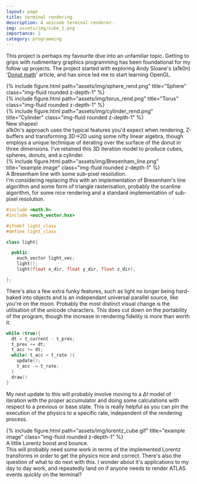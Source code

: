 ```yaml
---
layout: page
title: terminal rendering
description: A unicode terminal renderer.
img: assets/img/cube_1.png
importance: 2
category: programming
---
```



This project is perhaps my favourite dive into an unfamiliar topic. Getting to grips with rudimentary graphics programming has been foundational for my follow up projects. The project started with exploring Andy Sloane's (a1k0n) '[Donut math](https://www.a1k0n.net/2011/07/20/donut-math.html)' article, and has since led me to start learning OpenGL. 
<div class="row">
    <div class="col-sm mt-3 mt-md-0">
        {% include figure.html path="assets/img/sphere_rend.png" title="Sphere" class="img-fluid rounded z-depth-1" %}
    </div>
    <div class="col-sm mt-3 mt-md-0">
        {% include figure.html path="assets/img/torus_rend.png" title="Torus" class="img-fluid rounded z-depth-1" %}
    </div>
    <div class="col-sm mt-3 mt-md-0">
        {% include figure.html path="assets/img/cylinder_rend.png" title="Cylinder" class="img-fluid rounded z-depth-1" %}
    </div>
</div>
<div class="caption">
    New shapes! 
</div>
a1k0n's approach uses the typical features you'd expect when rendering, Z-buffers and transforming 3D->2D using some nifty linear algebra, though employs a unique technique of iterating over the surface of the donut in three dimensions. I've retained this 3D iteration model to produce cubes, spheres, donuts, and a cylinder. 
<div class="row">
    <div class="col-sm mt-3 mt-md-0">
        {% include figure.html path="assets/img/Bresenham_line.png" title="example image" class="img-fluid rounded z-depth-1" %}
    </div>
</div>
<div class="caption">
    A Bresenham line with some sub-pixel resolution.
</div>
I'm considering replacing this with an implementation of Bresenham's line algorithm and some form of triangle rasterisation, probably the scanline algorithm, for some nice rendering and a standard implementation of sub-pixel resolution.

``` c++
#include <math.h>
#include <euch_vector.hxx>

#ifndef light_class
#define light_class

class light{

  public:
    euch_vector light_vec;
    light();
    light(float x_dir, float y_dir, float z_dir);

};
```

There's also a few extra funky features, such as light no longer being hard-baked into objects and is an independant universal parallel source, like you're on the moon. Probably the most distinct visual change is the utilisation of the unicode characters. This does cut down on the portability of the program, though the increase in rendering fidelity is more than worth it.
``` c++
while (true){
  dt = t_current - t_prev;
  t_prev += dt;
  t_acc += dt;
  while( t_acc > t_rate ){
    update();
    t_acc -= t_rate;
  }
  draw()
}
```
My next update to this will probably involve moving to a $\Delta t$  model of iteration with the proper accumulator and doing some calculations with respect to a previous or base state. This is really helpful as you can pin the execution of the physics to a specific rate, independent of the rendering process.
<div class="row">
    <div class="col-sm mt-3 mt-md-0">
        {% include figure.html path="assets/img/lorentz_cube.gif" title="example image" class="img-fluid rounded z-depth-1" %}
    </div>
</div>
<div class="caption">
    A little Lorentz boost and bounce.
</div>
This will probably need some work in terms of the implemented Lorentz transforms in order to get the physics nice and correct. There's also the question of what to do next with this. I wonder about it's applications to my day to day work, and repeatedly land on if anyone needs to render ATLAS events quickly on the terminal?
